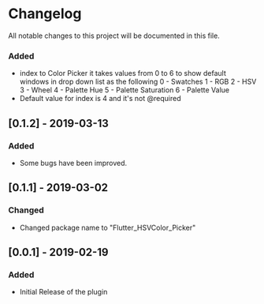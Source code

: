 # Changelog
All notable changes to this project will be documented in this file.

### Added
- index to Color Picker it takes values from 0 to 6 to show default windows in drop down list as the following
    0 - Swatches
    1 - RGB
    2 - HSV
    3 - Wheel
    4 - Palette Hue
    5 - Palette Saturation
    6 - Palette Value
- Default value for index is 4 and it's not @required

## [0.1.2] - 2019-03-13
### Added
- Some bugs have been improved.

## [0.1.1] - 2019-03-02
### Changed
- Changed package name to "Flutter_HSVColor_Picker"

## [0.0.1] - 2019-02-19
### Added
- Initial Release of the plugin

